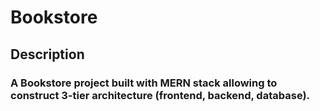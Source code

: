 # Bookstore
## Description
### A Bookstore project built with MERN stack allowing to construct 3-tier architecture (frontend, backend, database). 